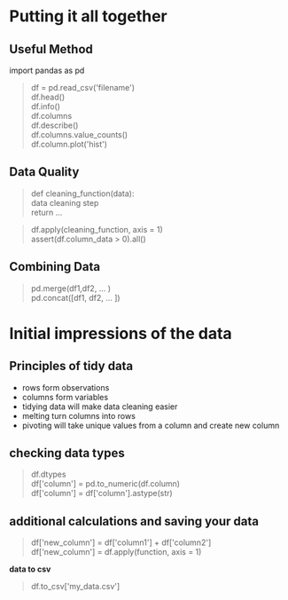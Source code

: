 # Putting it all together

## Useful Method
import pandas as pd  
> df = pd.read_csv('filename')  
> df.head()  
> df.info()  
> df.columns  
> df.describe()  
> df.columns.value_counts()  
> df.column.plot('hist')  

## Data Quality

> def cleaning_function(data):  
> data cleaning step  
> return ...  

> df.apply(cleaning_function, axis = 1)  
> assert(df.column_data > 0).all()  

## Combining Data
> pd.merge(df1,df2, ... )  
> pd.concat([df1, df2, ... ])  


# Initial impressions of the data

## Principles of tidy data
- rows form observations
- columns form variables
- tidying data will make data cleaning easier
- melting turn columns into rows
- pivoting will take unique values from a column and create new column

## checking data types
> df.dtypes  
> df['column'] = pd.to_numeric(df.column)  
> df['column'] = df['column'].astype(str)  

## additional calculations and saving your data

> df['new_column'] = df['column1'] + df['column2']  
> df['new_column'] = df.apply(function, axis = 1)  
> 
__data to csv__  
> df.to_csv['my_data.csv']